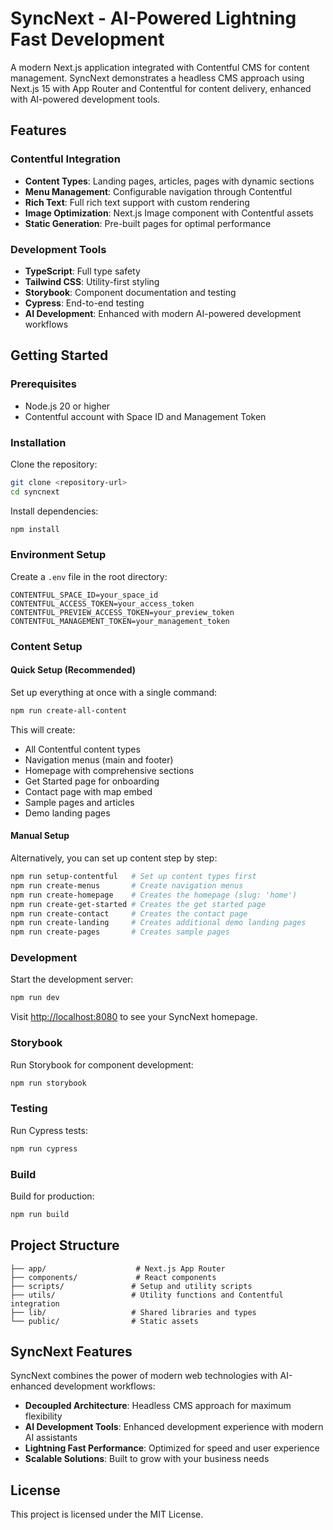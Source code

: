 # SyncNext - AI-Powered Lightning Fast Development

A modern Next.js application integrated with Contentful CMS for content management. SyncNext demonstrates a headless CMS approach using Next.js 15 with App Router and Contentful for content delivery, enhanced with AI-powered development tools.

## Features

### Contentful Integration
- **Content Types**: Landing pages, articles, pages with dynamic sections
- **Menu Management**: Configurable navigation through Contentful
- **Rich Text**: Full rich text support with custom rendering
- **Image Optimization**: Next.js Image component with Contentful assets
- **Static Generation**: Pre-built pages for optimal performance

### Development Tools
- **TypeScript**: Full type safety
- **Tailwind CSS**: Utility-first styling
- **Storybook**: Component documentation and testing
- **Cypress**: End-to-end testing
- **AI Development**: Enhanced with modern AI-powered development workflows

## Getting Started

### Prerequisites
- Node.js 20 or higher
- Contentful account with Space ID and Management Token

### Installation

Clone the repository:
```bash
git clone <repository-url>
cd syncnext
```

Install dependencies:
```bash
npm install
```

### Environment Setup

Create a `.env` file in the root directory:
```env
CONTENTFUL_SPACE_ID=your_space_id
CONTENTFUL_ACCESS_TOKEN=your_access_token
CONTENTFUL_PREVIEW_ACCESS_TOKEN=your_preview_token
CONTENTFUL_MANAGEMENT_TOKEN=your_management_token
```

### Content Setup

#### Quick Setup (Recommended)
Set up everything at once with a single command:
```bash
npm run create-all-content
```

This will create:
- All Contentful content types
- Navigation menus (main and footer)
- Homepage with comprehensive sections
- Get Started page for onboarding
- Contact page with map embed
- Sample pages and articles
- Demo landing pages

#### Manual Setup
Alternatively, you can set up content step by step:

```bash
npm run setup-contentful   # Set up content types first
npm run create-menus       # Create navigation menus
npm run create-homepage    # Creates the homepage (slug: 'home')
npm run create-get-started # Creates the get started page
npm run create-contact     # Creates the contact page
npm run create-landing     # Creates additional demo landing pages
npm run create-pages       # Creates sample pages
```

### Development

Start the development server:
```bash
npm run dev
```

Visit [http://localhost:8080](http://localhost:8080) to see your SyncNext homepage.

### Storybook

Run Storybook for component development:
```bash
npm run storybook
```

### Testing

Run Cypress tests:
```bash
npm run cypress
```

### Build

Build for production:
```bash
npm run build
```

## Project Structure

```
├── app/                    # Next.js App Router
├── components/             # React components
├── scripts/               # Setup and utility scripts
├── utils/                 # Utility functions and Contentful integration
├── lib/                   # Shared libraries and types
└── public/                # Static assets
```

## SyncNext Features

SyncNext combines the power of modern web technologies with AI-enhanced development workflows:

- **Decoupled Architecture**: Headless CMS approach for maximum flexibility
- **AI Development Tools**: Enhanced development experience with modern AI assistants
- **Lightning Fast Performance**: Optimized for speed and user experience
- **Scalable Solutions**: Built to grow with your business needs

## License

This project is licensed under the MIT License.
